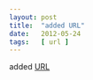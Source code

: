 ```yaml
---
layout: post
title:  "added URL"
date:   2012-05-24
tags:   [ url ]
---
```


added [URL](/spec/url)

